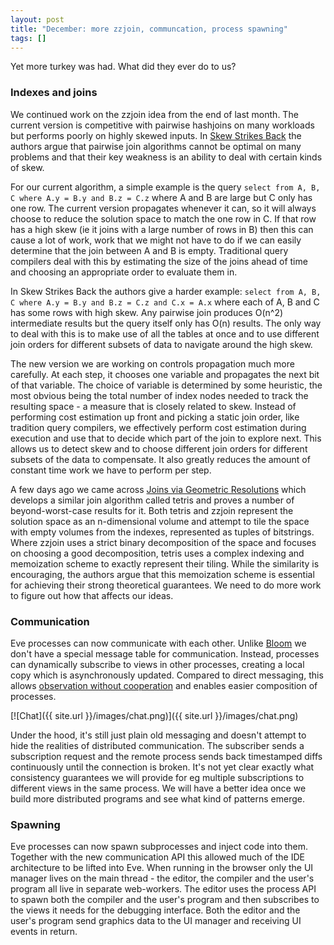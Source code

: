 ```yaml
---
layout: post
title: "December: more zzjoin, communcation, process spawning"
tags: []
---
```


Yet more turkey was had. What did they ever do to us?

### Indexes and joins

We continued work on the zzjoin idea from the end of last month. The current version is competitive with pairwise hashjoins on many workloads but performs poorly on highly skewed inputs. In [Skew Strikes Back](http://arxiv.org/abs/1310.3314) the authors argue that pairwise join algorithms cannot be optimal on many problems and that their key weakness is an ability to deal with certain kinds of skew.

For our current algorithm, a simple example is the query `select from A, B, C where A.y = B.y and B.z = C.z` where A and B are large but C only has one row. The current version propagates whenever it can, so it will always choose to reduce the solution space to match the one row in C. If that row has a high skew (ie it joins with a large number of rows in B) then this can cause a lot of work, work that we might not have to do if we can easily determine that the join between A and B is empty. Traditional query compilers deal with this by estimating the size of the joins ahead of time and choosing an appropriate order to evaluate them in.

In Skew Strikes Back the authors give a harder example: `select from A, B, C where A.y = B.y and B.z = C.z and C.x = A.x` where each of A, B and C has some rows with high skew. Any pairwise join produces O(n^2) intermediate results but the query itself only has O(n) results. The only way to deal with this is to make use of all the tables at once and to use different join orders for different subsets of data to navigate around the high skew.

The new version we are working on controls propagation much more carefully. At each step, it chooses one variable and propagates the next bit of that variable. The choice of variable is determined by some heuristic, the most obvious being the total number of index nodes needed to track the resulting space - a measure that is closely related to skew. Instead of performing cost estimation up front and picking a static join order, like tradition query compilers, we effectively perform cost estimation during execution and use that to decide which part of the join to explore next. This allows us to detect skew and to choose different join orders for different subsets of the data to compensate. It also greatly reduces the amount of constant time work we have to perform per step.

A few days ago we came across [Joins via Geometric Resolutions](http://arxiv.org/abs/1404.0703) which develops a similar join algorithm called tetris and proves a number of beyond-worst-case results for it. Both tetris and zzjoin represent the solution space as an n-dimensional volume and attempt to tile the space with empty volumes from the indexes, represented as tuples of bitstrings. Where zzjoin uses a strict binary decomposition of the space and focuses on choosing a good decomposition, tetris uses a complex indexing and memoization scheme to exactly represent their tiling. While the similarity is encouraging, the authors argue that this memoization scheme is essential for achieving their strong theoretical guarantees. We need to do more work to figure out how that affects our ideas.

### Communication

Eve processes can now communicate with each other. Unlike [Bloom](http://www.bloom-lang.net/) we don't have a special message table for communication. Instead, processes can dynamically subscribe to views in other processes, creating a local copy which is asynchronously updated. Compared to direct messaging, this allows [observation without cooperation](http://lambda-the-ultimate.org/node/2978) and enables easier composition of processes.

[![Chat]({{ site.url }}/images/chat.png)]({{ site.url }}/images/chat.png)

Under the hood, it's still just plain old messaging and doesn't attempt to hide the realities of distributed communication. The subscriber sends a subscription request and the remote process sends back timestamped diffs continuously until the connection is broken. It's not yet clear exactly what consistency guarantees we will provide for eg multiple subscriptions to different views in the same process. We will have a better idea once we build more distributed programs and see what kind of patterns emerge.

### Spawning

Eve processes can now spawn subprocesses and inject code into them. Together with the new communication API this allowed much of the IDE architecture to be lifted into Eve. When running in the browser only the UI manager lives on the main thread - the editor, the compiler and the user's program all live in separate web-workers. The editor uses the process API to spawn both the compiler and the user's program and then subscribes to the views it needs for the debugging interface. Both the editor and the user's program send graphics data to the UI manager and receiving UI events in return.

